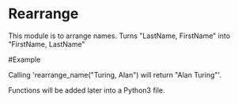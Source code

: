 Rearrange
============

This module is to arrange names.
Turns "LastName, FirstName" into "FirstName, LastName"

#Example

Calling 'rearrange_name("Turing, Alan") will return "Alan Turing"'.

Functions will be added later into a Python3 file.
